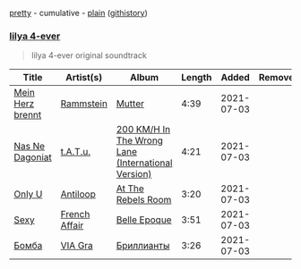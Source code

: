 [pretty](/playlists/pretty/lilya%204-ever.md) - cumulative - [plain](/playlists/plain/7tFMSR4ojRrAHtPl4JQvbS) ([githistory](https://github.githistory.xyz/tg-z/spotify-playlist-archive/blob/main/playlists/plain/7tFMSR4ojRrAHtPl4JQvbS))

### [lilya 4-ever](https://open.spotify.com/playlist/7tFMSR4ojRrAHtPl4JQvbS)

> lilya 4-ever original soundtrack

| Title | Artist(s) | Album | Length | Added | Removed |
|---|---|---|---|---|---|
| [Mein Herz brennt](https://open.spotify.com/track/1ryMgu0CnRSseTYpvMDOLD) | [Rammstein](https://open.spotify.com/artist/6wWVKhxIU2cEi0K81v7HvP) | [Mutter](https://open.spotify.com/album/7ikuEzL6xeAgu6yT6YVLy7) | 4:39 | 2021-07-03 |  |
| [Nas Ne Dagoniat](https://open.spotify.com/track/5UfpG0HZekjwk0ClAIU9eq) | [t.A.T.u.](https://open.spotify.com/artist/2Q3eZMfDQgT8MhPowKFXYO) | [200 KM/H In The Wrong Lane (International Version)](https://open.spotify.com/album/2MJqN4wmnpw3fOfpXvsW07) | 4:21 | 2021-07-03 |  |
| [Only U](https://open.spotify.com/track/4JCrfuQnwAKJVFEcY4g1TB) | [Antiloop](https://open.spotify.com/artist/5a2Kj8Jq5yZV1GxUKqCRdK) | [At The Rebels Room](https://open.spotify.com/album/10kMItbeNNucdGw3RiKgci) | 3:20 | 2021-07-03 |  |
| [Sexy](https://open.spotify.com/track/3FgrXi0L9lkaFJlNy5NZ0k) | [French Affair](https://open.spotify.com/artist/6ja9fzugcFkIEIXRw3Ie1E) | [Belle Epoque](https://open.spotify.com/album/0ZUU0rETCIdO13CCmQnKfr) | 3:51 | 2021-07-03 |  |
| [Бомба](https://open.spotify.com/track/5NcVXKktdByifxY3jXsCpf) | [VIA Gra](https://open.spotify.com/artist/7n5zpKbOmeWWmXA1mqDc3q) | [Бриллианты](https://open.spotify.com/album/7mEQLVfmVhWprOIJWJt3ZL) | 3:26 | 2021-07-03 |  |
